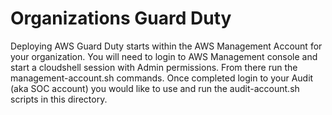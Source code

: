 # Organizations Guard Duty

Deploying AWS Guard Duty starts within the AWS Management Account for your organization. You will need to login to AWS Management console and start a cloudshell session with Admin permissions. From there run the management-account.sh commands. Once completed login to your Audit (aka SOC account) you would like to use and run the audit-account.sh scripts in this directory.
